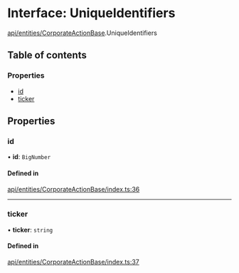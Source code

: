 # Interface: UniqueIdentifiers

[api/entities/CorporateActionBase](../wiki/api.entities.CorporateActionBase).UniqueIdentifiers

## Table of contents

### Properties

- [id](../wiki/api.entities.CorporateActionBase.UniqueIdentifiers#id)
- [ticker](../wiki/api.entities.CorporateActionBase.UniqueIdentifiers#ticker)

## Properties

### id

• **id**: `BigNumber`

#### Defined in

[api/entities/CorporateActionBase/index.ts:36](https://github.com/PolymeshAssociation/polymesh-sdk/blob/2d3ac2ae/src/api/entities/CorporateActionBase/index.ts#L36)

___

### ticker

• **ticker**: `string`

#### Defined in

[api/entities/CorporateActionBase/index.ts:37](https://github.com/PolymeshAssociation/polymesh-sdk/blob/2d3ac2ae/src/api/entities/CorporateActionBase/index.ts#L37)
